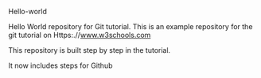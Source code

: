 Hello-world

Hello World repository for Git tutorial.
This is an example repository for the git tutorial on Https:.//www.w3schools.com

This repository is built step by step in the tutorial.

It now includes steps for Github
